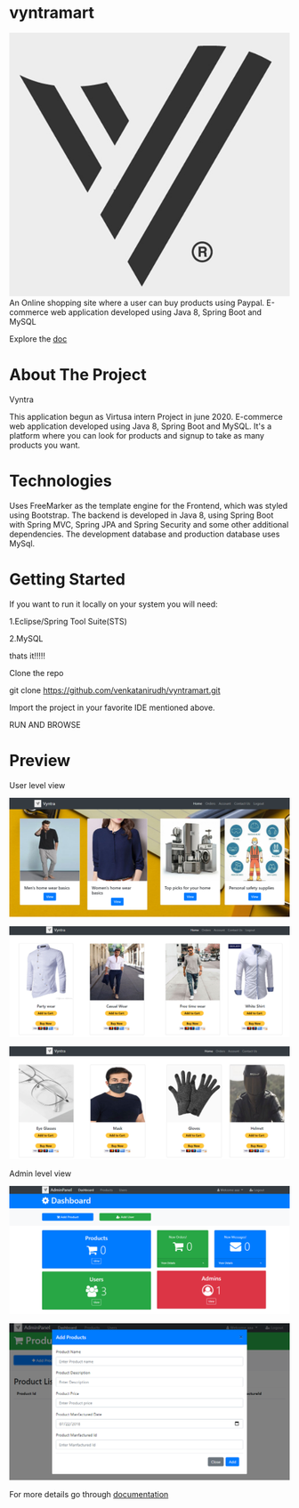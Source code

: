 # vyntramart
![logo](https://github.com/venkatanirudh/vyntramart/blob/master/src/main/resources/static/images/vyntramart.png )
An Online shopping site where a user can buy products using Paypal. E-commerce web application developed using Java 8, Spring Boot and MySQL


Explore the [doc](https://github.com/venkatanirudh/vyntramart/tree/master/Documentation)

# About The Project

Vyntra


This application begun as Virtusa intern Project in june 2020.
E-commerce web application developed using Java 8, Spring Boot and MySQL.
It's a platform where you can look for products and signup to take as many products you want.

# Technologies
Uses FreeMarker as the template engine for the Frontend, which was styled using Bootstrap.
The backend is developed in Java 8, using Spring Boot with Spring MVC, Spring JPA and Spring Security and some other additional dependencies.
The development database and production database uses MySql.

# Getting Started
If you want to run it locally on your system you will need:

  1.Eclipse/Spring Tool Suite(STS)
  
  2.MySQL

thats it!!!!!

Clone the repo

git clone https://github.com/venkatanirudh/vyntramart.git

Import the project in your favorite IDE mentioned above.

RUN AND BROWSE

# Preview
User level view

![Vyntra](https://github.com/venkatanirudh/vyntramart/blob/master/screenshots/vyntra.PNG)

![Vyntra](https://github.com/venkatanirudh/vyntramart/blob/master/screenshots/men.PNG)

![Vyntra](https://github.com/venkatanirudh/vyntramart/blob/master/screenshots/personal.PNG)

Admin level view

![Vyntra](https://github.com/venkatanirudh/vyntramart/blob/master/screenshots/adminpanel.PNG)

![vyntra](https://github.com/venkatanirudh/vyntramart/blob/master/screenshots/addproducts.PNG)

For more details go through [documentation](https://github.com/venkatanirudh/vyntramart/tree/master/Documentation)
